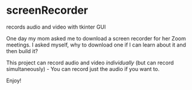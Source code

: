# screenRecorder
records audio and video with tkinter GUI

One day my mom asked me to download a screen recorder for her Zoom meetings.
I asked myself, why to download one if I can learn about it and then build it?

This project can record audio and video *individually* (but can record simultaneously) - You can record just the audio if you want to.

Enjoy!
